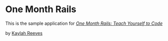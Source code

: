 # One Month Rails

This is the sample application for 
[*One Month Rails: Teach Yourself to Code*](http://onemonthrails.com)

by [Kaylah Reeves](kmreeves17@gmail.com)

